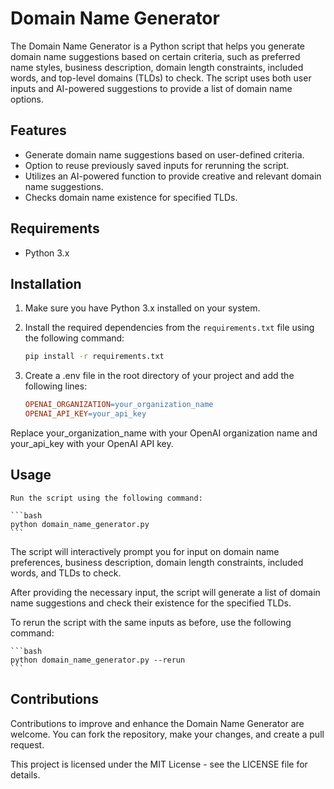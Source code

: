 # Domain Name Generator

The Domain Name Generator is a Python script that helps you generate domain name suggestions based on certain criteria, such as preferred name styles, business description, domain length constraints, included words, and top-level domains (TLDs) to check. The script uses both user inputs and AI-powered suggestions to provide a list of domain name options.

## Features

- Generate domain name suggestions based on user-defined criteria.
- Option to reuse previously saved inputs for rerunning the script.
- Utilizes an AI-powered function to provide creative and relevant domain name suggestions.
- Checks domain name existence for specified TLDs.

## Requirements

- Python 3.x

## Installation

1. Make sure you have Python 3.x installed on your system.

2. Install the required dependencies from the `requirements.txt` file using the following command:

   ```bash
   pip install -r requirements.txt
   ```

3. Create a .env file in the root directory of your project and add the following lines:

    ```makefile
    OPENAI_ORGANIZATION=your_organization_name
    OPENAI_API_KEY=your_api_key
    ```

Replace your_organization_name with your OpenAI organization name and your_api_key with your OpenAI API key.

## Usage

    Run the script using the following command:

    ```bash
    python domain_name_generator.py
    ```

The script will interactively prompt you for input on domain name preferences, business description, domain length constraints, included words, and TLDs to check.

After providing the necessary input, the script will generate a list of domain name suggestions and check their existence for the specified TLDs.

To rerun the script with the same inputs as before, use the following command:

    ```bash
    python domain_name_generator.py --rerun
    ```

## Contributions

Contributions to improve and enhance the Domain Name Generator are welcome. You can fork the repository, make your changes, and create a pull request.

This project is licensed under the MIT License - see the LICENSE file for details.